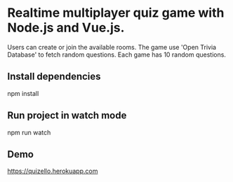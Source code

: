 # Realtime multiplayer quiz game with Node.js and Vue.js.
Users can create or join the available rooms. The game use 'Open Trivia Database' to fetch random questions. Each game has 10 random questions.

## Install dependencies
npm install

## Run project in watch mode
npm run watch

## Demo
https://quizello.herokuapp.com